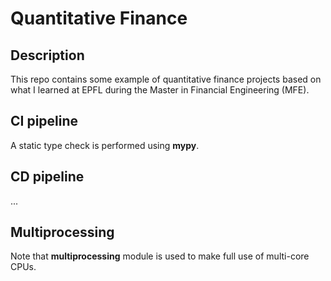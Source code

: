 # Quantitative Finance


## Description

This repo contains some example of quantitative finance projects based on what I learned at EPFL during the Master in Financial Engineering (MFE).


## CI pipeline

A static type check is performed using **mypy**.


## CD pipeline

...


## Multiprocessing

Note that **multiprocessing** module is used to make full use of multi-core CPUs.
